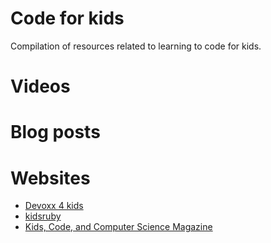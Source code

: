 Code for kids
================

Compilation of resources related to learning to code for kids.

# Videos

# Blog posts

# Websites
* [Devoxx 4 kids](http://www.devoxx4kids.org/)
* [kidsruby](http://kidsruby.com/)
* [Kids, Code, and Computer Science Magazine](https://www.kidscodecs.com/)
